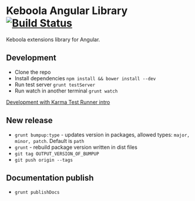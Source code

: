 # Keboola Angular Library [![Build Status](https://secure.travis-ci.org/keboola/angular-kb.png)](http://travis-ci.org/keboola/angular-kb)

Keboola extensions library for Angular.


## Development

* Clone the repo
* Install dependencies `npm install && bower install --dev`
* Run test server `grunt testServer`
* Run watch in another terminal `grunt watch`

[Development with Karma Test Runner intro](http://www.youtube.com/watch?v=MVw8N3hTfCI)


## New release

* `grunt bumpup:type` - updates version in packages, allowed types: `major, minor, patch`. Default is `path`
* `grunt` - rebuild package version written in dist files
* `git tag OUTPUT_VERSION_OF_BUMPUP`
* `git push origin --tags`


## Documentation publish

* `grunt publishDocs`
